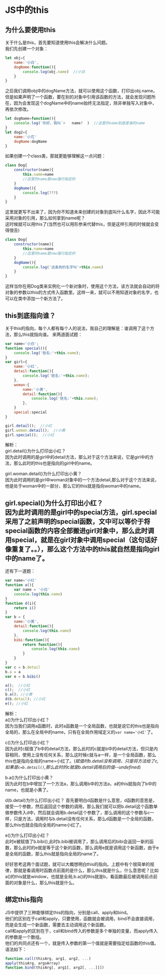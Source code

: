 # JS中的this
## 为什么要使用this
关于什么是this，首先要知道使用this会解决什么问题。  
我们先创建一个对象：  
```javascript
let obj={
    name:'小白',
    dogName:function(){
        console.log(obj.name)  //小白
    }
}
```
之后我们调用obj中的dogName方法，就可以使用这个函数，打印出obj.name。但是如果声明了一个函数，要在别的对象中引用该函数的方法，就会发现问题所在，因为会发现这个dogName中的name始终无法指定，除非单独写入对象中，再依次修改。
```javascript
let dogName=function(){
    console.log(`你好，我叫`+   name?  )  //这里的name到底是谁的name
}
let dog2={
    name:'小花'
    dogName:dogName
}
```
如果创建一个class类，那就更能够理解这一点问题：
```javascript
class Dog{
    constructor(name){
        this.name=name
        //这里的name是new强行指定的
    }
    dogName(){
        console.log(???)
    }
}
```
这里就更写不出来了，因为你不知道未来创建的对象到底叫什么名字，因此不可能采用对象的引用，那么如何拿到name呢？  
这时候就可以用this了(当然也可以用形参来代替this，但是这样引用的时候就会变得很丑)  
```javascript
class Dog{
    constructor(name){
        this.name=name
        //这里的name是new强行指定的
    }
    dogName(){
        console.log('这条狗的名字叫'+this.name)
    }
}
```
这样当你在用Dog类来实例化一个新对象时，使用这个方法，该方法就会自动的将对象的参数以this的方式传入函数里。这样一来，就可以不用知道对象的名字，也可以在类中添加一个新方法了。
## this到底指向谁？
关于this的指向，每个人都有每个人的说法，我自己的理解是：谁调用了这个方法，那么this就指向谁。
来两道面试题：
```javascript
var name='小白';
function special(){
    console.log('姓名:'+this.name);
}
var girl={
    name:'小红',
    detail:function(){
        console.log('姓名:'+this.name);
    },
    woman:{
        name:'小黄',
        detail:function(){
            console.log('姓名:'+this.name);
        },
    }
    special:special
}

girl.detail();  //小红
girl.woman.detail();  //小黄
girl.special();  //小红
```
解析：  
girl.detail()为什么打印出小红？  
因为此时调用的是girl中的detail方法，那么对于这个方法来说，它是girl中的方法，那么此时的this也是指向的girl中的name。

girl.woman.detail()为什么打印出小黄？  
因为此时调用的是girl中woman对象中的一个方法detail,那么对于这个方法来说，他是处于woman中的一部分，那么它的this就是指向woman中的name。  

girl.special()为什么打印出小红？  
因为此时调用的是girl中的special方法，girl.special采用了之前声明的special函数，文中可以等价于将special函数的内容全部搬进girl对象中，那么此时调用special，就是在girl对象中调用special（这句话好像重复了。。），那么这个方法中的this就自然是指向girl中的name了。
---
还有下一道题：
```javascript
var name='小红'
function a(){
    var name = '小白'
    console.log(this.name)
}
function d(i){
    return i()
}
var b = {
    name:'小黄',
    detail:function(){
        console.log(this.name)
    },
    bibi:function(){
        return function(){
            console.log(this.name)
        }
    }
}
var c = b.detail
b.a = a
var e = b.bibi()

a();  //小红
c();  //小红
b.a(); //小黄
d(b.detail); //小红
e(); //小红
```
解析：  
a()为什么打印出小红？  
因为当我们调用a函数时，此时a函数是一个全局函数，也就是说它的this也是指向全局的，那么在全局中的name，只有在全局作用域定义的`var name='小红'`了。  

c()为什么打印出小红？  
因为此时c赋值了b中的detail方法，那么此时的c就是b中的detail方法，但只是内容相同，使用上没有任何关系，那么这时候c就与a一样，是一个全局函数，那么this也是指向全局的name=小红了。(*赋值时b.detail没有调用，只是将方法给了c,如果是`c=b.detail()`,那么此时的c就是b.detail调用后的值--undefined*)  

b.a()为什么打印出小黄？  
因为此时在b中增加了一个方法a，那么调用b中的方法a，a的this就指向了b中的name，也就是小黄了。  

d(b.detail)为什么打印出小红？
首先要明白d函数是什么意思，d函数的意思是，接受一个参数，然后返回这个参数的调用，那么我们就可以把b.detail这个函数单做参数传入d中，然后就会调用b.detail这个参数了，那么调用的这个参数与c一样，只是方法，调用时与b.detail没有任何关系，那么d函数是一个全局的函数，那么this也就会指向全局的name小红了。  

e()为什么打印出小红？  
此时e被赋值了b.bibi(),此时b.bibi被调用了，那么调用后的bibi会返回一新的函数，那么此时的e就是等于这个新的函数，那么调用e就是调用这个新函数，由于e是全局的函数，那么this就是指向全局的name了。  

好好思考这两个面试题，就可以大概想明白this的指向。上题中有个很简单的规律，那就是看调用时函数点前面的是什么，那么this就是什么，什么意思呢？比如a()的this就是window，也就是全局;b.a()的this就是b，看函数最后被调用前点前面的对象是什么，那么this就是什么。
## 绑定this指向
JS中提供了三种能够绑定this的指向，分别是call、apply和bind。  
他们的区别在于call和apply，只要使用，函数就会被调用，bind不会直接调用，而是会生成一个新函数，需要去主动调用这个新函数。  
call和apply的区别在于，call和bind传入的参数是多个单独的变量，而apply传入的参数是一个数组。  
他们的共同点还有一个，就是传入参数的第一个值就是需要指定给函数的this值。  
语法如下：  
```javascript
function.call(thisArg, arg1, arg2, ...)
apply(thisArg, argsArray)
function.bind(thisArg[, arg1[, arg2[, ...]]])
```
